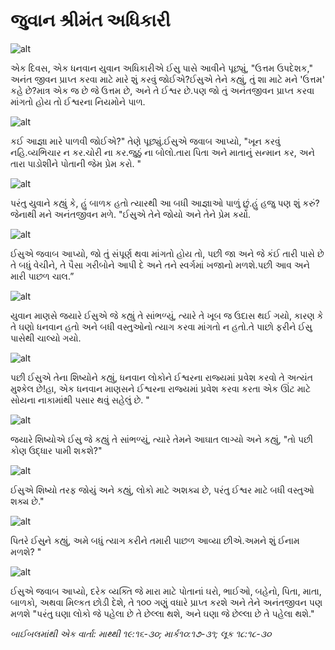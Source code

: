 # જુવાન શ્રીમંત અધિકારી

![alt](https://cdn.door43.org/obs/jpg/360px/obs-en-28-01.jpg)

એક દિવસ, એક ધનવાન યુવાન અધિકારીએ ઈસુ પાસે આવીને પૂછ્યું, "ઉત્તમ ઉપદેશક," અનંત જીવન પ્રાપ્ત કરવા માટે મારે શું કરવું જોઈએ?ઈસુએ તેને કહ્યું, તું શા માટે મને 'ઉત્તમ' કહે છે?માત્ર એક જ છે જે ઉત્તમ છે, અને તે ઈશ્વર છે.પણ જો તું અનંતજીવન પ્રાપ્ત કરવા માંગતો હોય તો ઈશ્વરના નિયમોને પાળ.

![alt](https://cdn.door43.org/obs/jpg/360px/obs-en-28-02.jpg)

કઈ આજ્ઞા મારે પાળવી જોઈએ?" તેણે પૂછ્યું.ઈસુએ જવાબ આપ્યો, "ખૂન કરવું નહિ.વ્યભિચાર ન કર.ચોરી ના કર.જુઠું ના બોલો.તારા પિતા અને માતાનું સન્માન કર, અને તારા પાડોશીને પોતાની જેમ પ્રેમ કરો. "

![alt](https://cdn.door43.org/obs/jpg/360px/obs-en-28-03.jpg)

પરંતુ યુવાને કહ્યું કે, હું બાળક હતો ત્યારથી આ બધી આજ્ઞાઓ પાળું છું.હું હજુ પણ શું કરું? જેનાથી મને અનંતજીવન મળે. "ઈસુએ તેને જોયો અને તેને પ્રેમ કર્યો.

![alt](https://cdn.door43.org/obs/jpg/360px/obs-en-28-04.jpg)

ઈસુએ જવાબ આપ્યો, જો તું સંપૂર્ણ થવા માંગતો હોય તો, પછી જા અને જે કંઈ તારી પાસે છે તે બધું વેચીને, તે પૈસા ગરીબોને આપી દે અને તને સ્વર્ગમાં ખજાનો મળશે.પછી આવ અને મારી પાછળ ચાલ.”

![alt](https://cdn.door43.org/obs/jpg/360px/obs-en-28-05.jpg)

યુવાન માણસે જયારે ઈસુએ જે કહ્યું તે સાંભળ્યું, ત્યારે તે ખૂબ જ ઉદાસ થઈ ગયો, કારણ કે તે ઘણો ધનવાન હતો અને બધી વસ્તુઓનો ત્યાગ કરવા માંગતો ન હતો.તે પાછો ફરીને ઈસુ પાસેથી ચાલ્યો ગયો.

![alt](https://cdn.door43.org/obs/jpg/360px/obs-en-28-06.jpg)

પછી ઈસુએ તેના શિષ્યોને કહ્યું, ધનવાન લોકોને ઈશ્વરના રાજ્યમાં પ્રવેશ કરવો તે અત્યંત મુશ્કેલ છે!હા, એક ધનવાન માણસને ઈશ્વરના રાજ્યમાં પ્રવેશ કરવા કરતા એક ઊંટ માટે સોયના નાકામાંથી પસાર થવું સહેલું છે. "

![alt](https://cdn.door43.org/obs/jpg/360px/obs-en-28-07.jpg)

જયારે શિષ્યોએ ઈસુ જે કહ્યું તે સાંભળ્યું, ત્યારે તેમને આઘાત લાગ્યો અને કહ્યું, "તો પછી કોણ ઉદ્ધાર પામી શકશે?"

![alt](https://cdn.door43.org/obs/jpg/360px/obs-en-28-08.jpg)

ઈસુએ શિષ્યો તરફ જોયું અને કહ્યું,  લોકો માટે અશક્ય છે, પરંતુ ઈશ્વર માટે બધી વસ્તુઓ શક્ય છે."

![alt](https://cdn.door43.org/obs/jpg/360px/obs-en-28-09.jpg)

પિતરે ઈસુને કહ્યું, અમે બધું ત્યાગ કરીને તમારી પાછળ આવ્યા છીએ.અમને શું ઈનામ મળશે? "

![alt](https://cdn.door43.org/obs/jpg/360px/obs-en-28-10.jpg)

ઈસુએ જવાબ આપ્યો, દરેક વ્યક્તિ જે મારા માટે પોતાનાં ઘરો, ભાઈઓ, બહેનો, પિતા, માતા, બાળકો, અથવા મિલ્કત છોડી દેશે, તે ૧૦૦ ગણું વધારે પ્રાપ્ત કરશે અને તેને અનંતજીવન પણ મળશે "પરંતુ ઘણા લોકો જે પહેલા છે તે છેલ્લા થશે, અને ઘણા જે છેલ્લા છે તે પહેલા થશે."

_બાઈબલમાંથી એક વાર્તા: માથ્થી ૧૯:૧૬-૩૦; માર્ક૧૦:૧૭-૩૧; લૂક ૧૮:૧૮-૩૦_